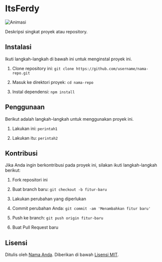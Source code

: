# ItsFerdy

![Animasi](animation.gif)

Deskripsi singkat proyek atau repository.

## Instalasi

Ikuti langkah-langkah di bawah ini untuk menginstal proyek ini.

1. Clone repository ini: `git clone https://github.com/username/nama-repo.git`

2. Masuk ke direktori proyek: `cd nama-repo`

3. Instal dependensi: `npm install`

## Penggunaan

Berikut adalah langkah-langkah untuk menggunakan proyek ini.

1. Lakukan ini: `perintah1`

2. Lakukan itu: `perintah2`

## Kontribusi

Jika Anda ingin berkontribusi pada proyek ini, silakan ikuti langkah-langkah berikut:

1. Fork repositori ini

2. Buat branch baru: `git checkout -b fitur-baru`

3. Lakukan perubahan yang diperlukan

4. Commit perubahan Anda: `git commit -am 'Menambahkan fitur baru'`

5. Push ke branch: `git push origin fitur-baru`

6. Buat Pull Request baru

## Lisensi

Ditulis oleh [Nama Anda](https://github.com/username). Diberikan di bawah [Lisensi MIT](LICENSE).
